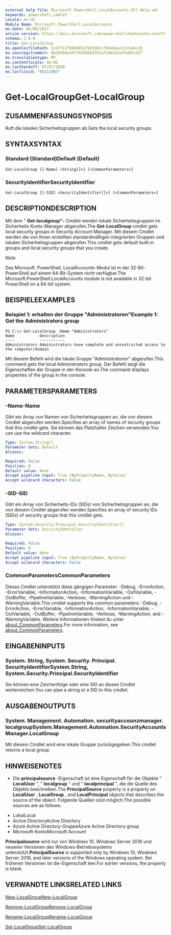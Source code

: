 ```yaml
---
external help file: Microsoft.Powershell.LocalAccounts.dll-Help.xml
keywords: powershell,cmdlet
Locale: en-US
Module Name: Microsoft.PowerShell.LocalAccounts
ms.date: 06/09/2017
online version: https://docs.microsoft.com/powershell/module/microsoft.powershell.localaccounts/get-localgroup?view=powershell-5.1&WT.mc_id=ps-gethelp
schema: 2.0.0
title: Get-LocalGroup
ms.openlocfilehash: 2cd77c2766840527825b0ccf68abaac3c2ea6c16
ms.sourcegitcommit: 9b28fb9a3d72655bb63f62af18b3a5af6a05cd3f
ms.translationtype: MT
ms.contentlocale: de-DE
ms.lasthandoff: 07/07/2020
ms.locfileid: "93211903"
---
```

# <span data-ttu-id="83847-103">Get-LocalGroup</span><span class="sxs-lookup"><span data-stu-id="83847-103">Get-LocalGroup</span></span>

## <span data-ttu-id="83847-104">ZUSAMMENFASSUNG</span><span class="sxs-lookup"><span data-stu-id="83847-104">SYNOPSIS</span></span>
<span data-ttu-id="83847-105">Ruft die lokalen Sicherheitsgruppen ab.</span><span class="sxs-lookup"><span data-stu-id="83847-105">Gets the local security groups.</span></span>

## <span data-ttu-id="83847-106">SYNTAX</span><span class="sxs-lookup"><span data-stu-id="83847-106">SYNTAX</span></span>

### <span data-ttu-id="83847-107">Standard (Standard)</span><span class="sxs-lookup"><span data-stu-id="83847-107">Default (Default)</span></span>

```
Get-LocalGroup [[-Name] <String[]>] [<CommonParameters>]
```

### <span data-ttu-id="83847-108">SecurityIdentifier</span><span class="sxs-lookup"><span data-stu-id="83847-108">SecurityIdentifier</span></span>

```
Get-LocalGroup [[-SID] <SecurityIdentifier[]>] [<CommonParameters>]
```

## <span data-ttu-id="83847-109">DESCRIPTION</span><span class="sxs-lookup"><span data-stu-id="83847-109">DESCRIPTION</span></span>
<span data-ttu-id="83847-110">Mit dem " **Get-localgroup"-** Cmdlet werden lokale Sicherheitsgruppen im Sicherheits Konto-Manager abgerufen.</span><span class="sxs-lookup"><span data-stu-id="83847-110">The **Get-LocalGroup** cmdlet gets local security groups in Security Account Manager.</span></span>
<span data-ttu-id="83847-111">Mit diesem Cmdlet werden die von Ihnen erstellten standardmäßigen integrierten Gruppen und lokalen Sicherheitsgruppen abgerufen.</span><span class="sxs-lookup"><span data-stu-id="83847-111">This cmdlet gets default built-in groups and local security groups that you create.</span></span>

> [!NOTE]
> <span data-ttu-id="83847-112">Das Microsoft. PowerShell. LocalAccounts-Modul ist in der 32-Bit-PowerShell auf einem 64-Bit-System nicht verfügbar.</span><span class="sxs-lookup"><span data-stu-id="83847-112">The Microsoft.PowerShell.LocalAccounts module is not available in 32-bit PowerShell on a 64-bit system.</span></span>

## <span data-ttu-id="83847-113">BEISPIELE</span><span class="sxs-lookup"><span data-stu-id="83847-113">EXAMPLES</span></span>

### <span data-ttu-id="83847-114">Beispiel 1: erhalten der Gruppe "Administratoren"</span><span class="sxs-lookup"><span data-stu-id="83847-114">Example 1: Get the Administrators group</span></span>

```
PS C:\> Get-LocalGroup -Name "Administrators"
Name           Description
----           -----------
Administrators Administrators have complete and unrestricted access to the computer/domain
```

<span data-ttu-id="83847-115">Mit diesem Befehl wird die lokale Gruppe "Administratoren" abgerufen.</span><span class="sxs-lookup"><span data-stu-id="83847-115">This command gets the local Administrators group.</span></span>
<span data-ttu-id="83847-116">Der Befehl zeigt die Eigenschaften der Gruppe in der-Konsole an.</span><span class="sxs-lookup"><span data-stu-id="83847-116">The command displays properties of the group in the console.</span></span>

## <span data-ttu-id="83847-117">PARAMETERS</span><span class="sxs-lookup"><span data-stu-id="83847-117">PARAMETERS</span></span>

### <span data-ttu-id="83847-118">-Name</span><span class="sxs-lookup"><span data-stu-id="83847-118">-Name</span></span>
<span data-ttu-id="83847-119">Gibt ein Array von Namen von Sicherheitsgruppen an, die von diesem Cmdlet abgerufen werden.</span><span class="sxs-lookup"><span data-stu-id="83847-119">Specifies an array of names of security groups that this cmdlet gets.</span></span>
<span data-ttu-id="83847-120">Sie können das Platzhalter Zeichen verwenden.</span><span class="sxs-lookup"><span data-stu-id="83847-120">You can use the wildcard character.</span></span>

```yaml
Type: System.String[]
Parameter Sets: Default
Aliases:

Required: False
Position: 0
Default value: None
Accept pipeline input: True (ByPropertyName, ByValue)
Accept wildcard characters: False
```

### <span data-ttu-id="83847-121">-SID</span><span class="sxs-lookup"><span data-stu-id="83847-121">-SID</span></span>
<span data-ttu-id="83847-122">Gibt ein Array von Sicherheits-IDs (SIDs) von Sicherheitsgruppen an, die von diesem Cmdlet abgerufen werden.</span><span class="sxs-lookup"><span data-stu-id="83847-122">Specifies an array of security IDs (SIDs) of security groups that this cmdlet gets.</span></span>

```yaml
Type: System.Security.Principal.SecurityIdentifier[]
Parameter Sets: SecurityIdentifier
Aliases:

Required: False
Position: 0
Default value: None
Accept pipeline input: True (ByPropertyName, ByValue)
Accept wildcard characters: False
```

### <span data-ttu-id="83847-123">CommonParameters</span><span class="sxs-lookup"><span data-stu-id="83847-123">CommonParameters</span></span>
<span data-ttu-id="83847-124">Dieses Cmdlet unterstützt diese gängigen Parameter: -Debug, -ErrorAction, -ErrorVariable, -InformationAction, -InformationVariable, -OutVariable, -OutBuffer, -PipelineVariable, -Verbose, -WarningAction und -WarningVariable.</span><span class="sxs-lookup"><span data-stu-id="83847-124">This cmdlet supports the common parameters: -Debug, -ErrorAction, -ErrorVariable, -InformationAction, -InformationVariable, -OutVariable, -OutBuffer, -PipelineVariable, -Verbose, -WarningAction, and -WarningVariable.</span></span> <span data-ttu-id="83847-125">Weitere Informationen findest du unter [about_CommonParameters](https://go.microsoft.com/fwlink/?LinkID=113216).</span><span class="sxs-lookup"><span data-stu-id="83847-125">For more information, see [about_CommonParameters](https://go.microsoft.com/fwlink/?LinkID=113216).</span></span>

## <span data-ttu-id="83847-126">EINGABEN</span><span class="sxs-lookup"><span data-stu-id="83847-126">INPUTS</span></span>

### <span data-ttu-id="83847-127">System. String, System. Security. Principal. SecurityIdentifier</span><span class="sxs-lookup"><span data-stu-id="83847-127">System.String, System.Security.Principal.SecurityIdentifier</span></span>
<span data-ttu-id="83847-128">Sie können eine Zeichenfolge oder eine SID an dieses Cmdlet weiterreichen.</span><span class="sxs-lookup"><span data-stu-id="83847-128">You can pipe a string or a SID to this cmdlet.</span></span>

## <span data-ttu-id="83847-129">AUSGABEN</span><span class="sxs-lookup"><span data-stu-id="83847-129">OUTPUTS</span></span>

### <span data-ttu-id="83847-130">System. Management. Automation. securityaccounzmanager. localgroup</span><span class="sxs-lookup"><span data-stu-id="83847-130">System.Management.Automation.SecurityAccountsManager.LocalGroup</span></span>
<span data-ttu-id="83847-131">Mit diesem Cmdlet wird eine lokale Gruppe zurückgegeben.</span><span class="sxs-lookup"><span data-stu-id="83847-131">This cmdlet returns a local group.</span></span>

## <span data-ttu-id="83847-132">HINWEISE</span><span class="sxs-lookup"><span data-stu-id="83847-132">NOTES</span></span>

* <span data-ttu-id="83847-133">Die **principalsource** -Eigenschaft ist eine Eigenschaft für die Objekte " **LocalUser** ", " **localgroup** " und " **localprincipal** ", die die Quelle des Objekts beschreiben.</span><span class="sxs-lookup"><span data-stu-id="83847-133">The **PrincipalSource** property is a property on **LocalUser** , **LocalGroup** , and **LocalPrincipal** objects that describes the source of the object.</span></span> <span data-ttu-id="83847-134">Folgende Quellen sind möglich:</span><span class="sxs-lookup"><span data-stu-id="83847-134">The possible sources are as follows:</span></span>

- <span data-ttu-id="83847-135">Lokal</span><span class="sxs-lookup"><span data-stu-id="83847-135">Local</span></span>
- <span data-ttu-id="83847-136">Active Directory</span><span class="sxs-lookup"><span data-stu-id="83847-136">Active Directory</span></span>
- <span data-ttu-id="83847-137">Azure Active Directory-Gruppe</span><span class="sxs-lookup"><span data-stu-id="83847-137">Azure Active Directory group</span></span>
- <span data-ttu-id="83847-138">Microsoft-Konto</span><span class="sxs-lookup"><span data-stu-id="83847-138">Microsoft Account</span></span>

<span data-ttu-id="83847-139">**Principalsource** wird nur von Windows 10, Windows Server 2016 und neueren Versionen des Windows-Betriebssystems unterstützt.</span><span class="sxs-lookup"><span data-stu-id="83847-139">**PrincipalSource** is supported only by Windows 10, Windows Server 2016, and later versions of the Windows operating system.</span></span> <span data-ttu-id="83847-140">Bei früheren Versionen ist die-Eigenschaft leer.</span><span class="sxs-lookup"><span data-stu-id="83847-140">For earlier versions, the property is blank.</span></span>

## <span data-ttu-id="83847-141">VERWANDTE LINKS</span><span class="sxs-lookup"><span data-stu-id="83847-141">RELATED LINKS</span></span>

[<span data-ttu-id="83847-142">New-LocalGroup</span><span class="sxs-lookup"><span data-stu-id="83847-142">New-LocalGroup</span></span>](New-LocalGroup.md)

[<span data-ttu-id="83847-143">Remove-LocalGroup</span><span class="sxs-lookup"><span data-stu-id="83847-143">Remove-LocalGroup</span></span>](Remove-LocalGroup.md)

[<span data-ttu-id="83847-144">Rename-LocalGroup</span><span class="sxs-lookup"><span data-stu-id="83847-144">Rename-LocalGroup</span></span>](Rename-LocalGroup.md)

[<span data-ttu-id="83847-145">Set-LocalGroup</span><span class="sxs-lookup"><span data-stu-id="83847-145">Set-LocalGroup</span></span>](Set-LocalGroup.md)
